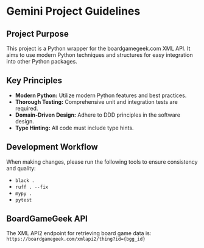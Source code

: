 # Gemini Project Guidelines

## Project Purpose

This project is a Python wrapper for the boardgamegeek.com XML API. It aims to use modern Python techniques and structures for easy integration into other Python packages.

## Key Principles

- **Modern Python:** Utilize modern Python features and best practices.
- **Thorough Testing:** Comprehensive unit and integration tests are required.
- **Domain-Driven Design:** Adhere to DDD principles in the software design.
- **Type Hinting:** All code must include type hints.

## Development Workflow

When making changes, please run the following tools to ensure consistency and quality:

- `black .`
- `ruff . --fix`
- `mypy .`
- `pytest`

## BoardGameGeek API

The XML API2 endpoint for retrieving board game data is: `https://boardgamegeek.com/xmlapi2/thing?id={bgg_id}`

